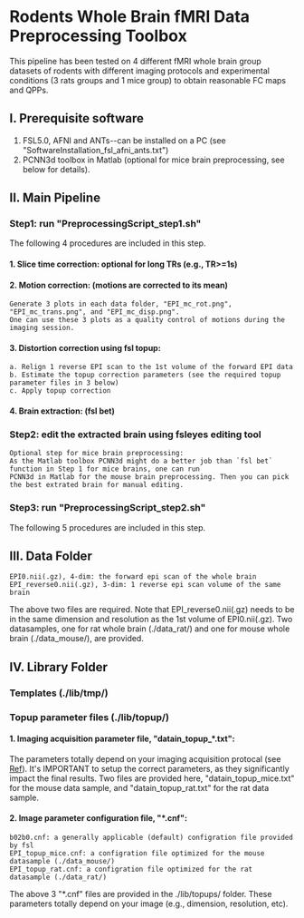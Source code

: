 # Rodents Whole Brain fMRI Data Preprocessing Toolbox
This pipeline has been tested on 4 different fMRI whole brain group datasets of rodents with different imaging protocols and experimental conditions (3 rats groups and 1 mice group) to obtain reasonable FC maps and QPPs.

## I. Prerequisite software
1. FSL5.0, AFNI and ANTs--can be installed on a PC (see "SoftwareInstallation_fsl_afni_ants.txt")
2. PCNN3d toolbox in Matlab (optional for mice brain preprocessing, see below for details). 

## II. Main Pipeline
### Step1: run "PreprocessingScript_step1.sh"
The following 4 procedures are included in this step.
#### 1. Slice time correction: optional for long TRs (e.g., TR>=1s)
#### 2. Motion correction: (motions are corrected to its mean)
    Generate 3 plots in each data folder, "EPI_mc_rot.png", "EPI_mc_trans.png", and "EPI_mc_disp.png". 
    One can use these 3 plots as a quality control of motions during the imaging session.
#### 3. Distortion correction using fsl topup: 
    a. Relign 1 reverse EPI scan to the 1st volume of the forward EPI data 
    b. Estimate the topup correction parameters (see the required topup parameter files in 3 below) 
    c. Apply topup correction
#### 4. Brain extraction: (fsl bet)
### Step2: edit the extracted brain using fsleyes editing tool
    Optional step for mice brain preprocessing: 
    As the Matlab toolbox PCNN3d might do a better job than `fsl bet` function in Step 1 for mice brains, one can run 
    PCNN3d in Matlab for the mouse brain preprocessing. Then you can pick the best extrated brain for manual editing.
### Step3: run "PreprocessingScript_step2.sh"
The following 5 procedures are included in this step.

## III. Data Folder 
    EPI0.nii(.gz), 4-dim: the forward epi scan of the whole brain
    EPI_reverse0.nii(.gz), 3-dim: 1 reverse epi scan volume of the same brain
The above two files are required. Note that EPI_reverse0.nii(.gz) needs to be in the same dimension and resolution as the 1st volume of EPI0.nii(.gz).
Two datasamples, one for rat whole brain (./data_rat/) and one for mouse whole brain (./data_mouse/), are provided.     

## IV. Library Folder 
### Templates (./lib/tmp/)
### Topup parameter files (./lib/topup/)
#### 1. Imaging acquisition parameter file, "datain_topup_\*.txt":   
The parameters totally depend on your imaging acquisition protocal (see [Ref](https://fsl.fmrib.ox.ac.uk/fsl/fslwiki/topup/TopupUsersGuide#A--datain)). It's IMPORTANT to setup the correct parameters, as they significantly impact the final results. Two files are provided here, "datain_topup_mice.txt" for the mouse data sample, and "datain_topup_rat.txt" for the rat data sample.
#### 2. Image parameter configuration file, "\*.cnf": 
    b02b0.cnf: a generally applicable (default) configration file provided by fsl 
    EPI_topup_mice.cnf: a configration file optimized for the mouse datasample (./data_mouse/)
    EPI_topup_rat.cnf: a configration file optimized for the rat datasample (./data_rat/)
The above 3 "\*.cnf" files are provided in the ./lib/topups/ folder. These parameters totally depend on your image (e.g., dimension, resolution, etc). 
  




